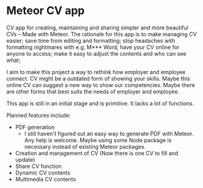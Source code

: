 Meteor CV app
==

CV app for creating, maintaining and sharing simpler and more beautiful CVs – Made with Meteor. The rationale for this app is to make managing CV easier; save time from editing and formatting; stop headaches with formatting nightmares with e.g. M*** Word; have your CV online for anyone to access; make it easy to adjust the contents and who can see what;

I aim to make this project a way to rethink how employer and employee connect. CV might be a outdated form of showing your skills. Maybe this online CV can suggest a new way to show our competencies. Maybe there are other forms that best suits the needs of employer and employee.

This app is still in an initial stage and is primitive. It lacks a lot of functions.

Planned features include:
* PDF generation
  * I still haven't figured out an easy way to generate PDF with Meteor. Any help is welcome. Maybe using some Node package is necessary instead of existing Meteor packages.
* Creation and management of CV (Now there is one CV to fill and update)
* Share CV function
* Dynamic CV contents
* Multimedia CV contents
